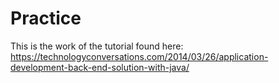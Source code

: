 # Practice
This is the work of the tutorial found here:
<https://technologyconversations.com/2014/03/26/application-development-back-end-solution-with-java/>
